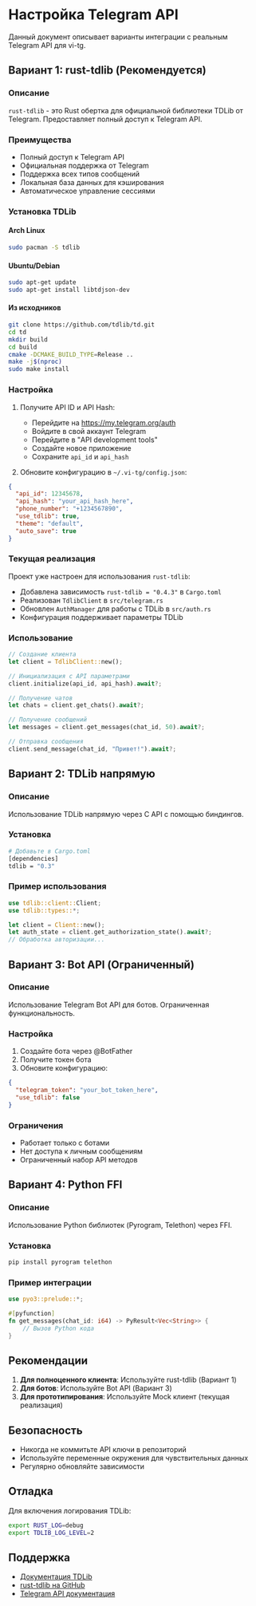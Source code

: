 # Настройка Telegram API

Данный документ описывает варианты интеграции с реальным Telegram API для vi-tg.

## Вариант 1: rust-tdlib (Рекомендуется)

### Описание
`rust-tdlib` - это Rust обертка для официальной библиотеки TDLib от Telegram. Предоставляет полный доступ к Telegram API.

### Преимущества
- Полный доступ к Telegram API
- Официальная поддержка от Telegram
- Поддержка всех типов сообщений
- Локальная база данных для кэширования
- Автоматическое управление сессиями

### Установка TDLib

#### Arch Linux
```bash
sudo pacman -S tdlib
```

#### Ubuntu/Debian
```bash
sudo apt-get update
sudo apt-get install libtdjson-dev
```

#### Из исходников
```bash
git clone https://github.com/tdlib/td.git
cd td
mkdir build
cd build
cmake -DCMAKE_BUILD_TYPE=Release ..
make -j$(nproc)
sudo make install
```

### Настройка

1. Получите API ID и API Hash:
   - Перейдите на https://my.telegram.org/auth
   - Войдите в свой аккаунт Telegram
   - Перейдите в "API development tools"
   - Создайте новое приложение
   - Сохраните `api_id` и `api_hash`

2. Обновите конфигурацию в `~/.vi-tg/config.json`:
```json
{
  "api_id": 12345678,
  "api_hash": "your_api_hash_here",
  "phone_number": "+1234567890",
  "use_tdlib": true,
  "theme": "default",
  "auto_save": true
}
```

### Текущая реализация

Проект уже настроен для использования `rust-tdlib`:
- Добавлена зависимость `rust-tdlib = "0.4.3"` в `Cargo.toml`
- Реализован `TdlibClient` в `src/telegram.rs`
- Обновлен `AuthManager` для работы с TDLib в `src/auth.rs`
- Конфигурация поддерживает параметры TDLib

### Использование

```rust
// Создание клиента
let client = TdlibClient::new();

// Инициализация с API параметрами
client.initialize(api_id, api_hash).await?;

// Получение чатов
let chats = client.get_chats().await?;

// Получение сообщений
let messages = client.get_messages(chat_id, 50).await?;

// Отправка сообщения
client.send_message(chat_id, "Привет!").await?;
```

## Вариант 2: TDLib напрямую

### Описание
Использование TDLib напрямую через C API с помощью биндингов.

### Установка
```bash
# Добавьте в Cargo.toml
[dependencies]
tdlib = "0.3"
```

### Пример использования
```rust
use tdlib::client::Client;
use tdlib::types::*;

let client = Client::new();
let auth_state = client.get_authorization_state().await?;
// Обработка авторизации...
```

## Вариант 3: Bot API (Ограниченный)

### Описание
Использование Telegram Bot API для ботов. Ограниченная функциональность.

### Настройка
1. Создайте бота через @BotFather
2. Получите токен бота
3. Обновите конфигурацию:
```json
{
  "telegram_token": "your_bot_token_here",
  "use_tdlib": false
}
```

### Ограничения
- Работает только с ботами
- Нет доступа к личным сообщениям
- Ограниченный набор API методов

## Вариант 4: Python FFI

### Описание
Использование Python библиотек (Pyrogram, Telethon) через FFI.

### Установка
```bash
pip install pyrogram telethon
```

### Пример интеграции
```rust
use pyo3::prelude::*;

#[pyfunction]
fn get_messages(chat_id: i64) -> PyResult<Vec<String>> {
    // Вызов Python кода
}
```

## Рекомендации

1. **Для полноценного клиента**: Используйте rust-tdlib (Вариант 1)
2. **Для ботов**: Используйте Bot API (Вариант 3)
3. **Для прототипирования**: Используйте Mock клиент (текущая реализация)

## Безопасность

- Никогда не коммитьте API ключи в репозиторий
- Используйте переменные окружения для чувствительных данных
- Регулярно обновляйте зависимости

## Отладка

Для включения логирования TDLib:
```bash
export RUST_LOG=debug
export TDLIB_LOG_LEVEL=2
```

## Поддержка

- [Документация TDLib](https://core.telegram.org/tdlib)
- [rust-tdlib на GitHub](https://github.com/antonio-antuan/rust-tdlib)
- [Telegram API документация](https://core.telegram.org/api) 